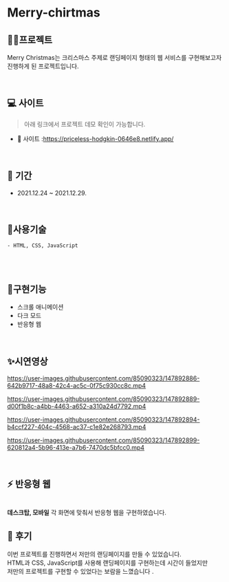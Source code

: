 # Merry-chirtmas
## 👩‍💻프로젝트 
Merry Christmas는 크리스마스 주제로 랜딩페이지 형태의 웹 서비스를 구현해보고자<br />
진행하게 된 프로젝트입니다.

<br />

## 💻 사이트

> 아래 링크에서 프로젝트 데모 확인이 가능합니다. <br />
- 🎯 사이트 :https://priceless-hodgkin-0646e8.netlify.app/

<br />

## 📆 기간
  - 2021.12.24 ~ 2021.12.29.

<br />

## 📗사용기술
    - HTML, CSS, JavaScript

<br />


<br />

## 📜구현기능
- 스크롤 애니메이션
- 다크 모드
- 반응형 웹

<br />

## ✨시연영상




https://user-images.githubusercontent.com/85090323/147892886-642b9717-48a8-42c4-ac5c-0f75c930cc8c.mp4




https://user-images.githubusercontent.com/85090323/147892889-d00f1b8c-a4bb-4463-a652-a310a24d7792.mp4



https://user-images.githubusercontent.com/85090323/147892894-b4ccf227-404c-4568-ac37-c1e82e268793.mp4




https://user-images.githubusercontent.com/85090323/147892899-620812a4-5b96-413e-a7b6-7470dc5bfcc0.mp4




<br />

## ⚡ 반응형 웹

<br />
<strong>데스크탑, 모바일</strong> 각 화면에 맞춰서 반응형 웹을 구현하였습니다.

<br />

## 🌵 후기

이번 프로젝트를 진행하면서 저만의 랜딩페이지를 만들 수 있었습니다.<br />
HTML과 CSS, JavaScript를 사용해 랜딩페이지를 구현하는데 시간이 들었지만<br />
저만의 프로젝트를 구현할 수 있었다는 보람을 느꼈습니다
.<br />
<br />
<br />
<br />


